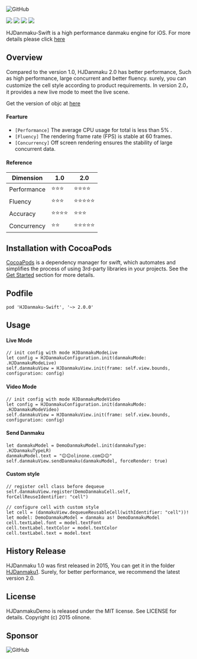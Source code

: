 ![GitHub](http://cdn.olinone.com/HJDanmakuLogo.png)

![](https://img.shields.io/badge/build-passing-brightgreen.svg)
![](https://img.shields.io/badge/Cocoapods-v1.1.1-blue.svg)
![](https://img.shields.io/badge/language-swift-5787e5.svg)
![](https://img.shields.io/badge/license-MIT-brightgreen.svg)  

HJDanmaku-Swift is a high performance danmaku engine for iOS. For more details please click [here](http://www.olinone.com/?p=755)

## Overview

Compared to the version 1.0, HJDanmaku 2.0 has better performance, Such as high performance, large concurrent and better fluency. surely, you can customize the cell style according to product requirements. In version 2.0，it provides a new live mode to meet the live scene.

Get the version of objc at [here](https://github.com/panghaijiao/HJDanmakuDemo) 

#### Fearture

*  `[Performance]` The average CPU usage for total is less than 5% .
*  `[Fluency]` The rendering frame rate (FPS) is stable at 60 frames.
*  `[Concurrency]` Off screen rendering ensures the stability of large concurrent data. 

#### Reference

Dimension | 1.0| 2.0
--------- | ------------- | -------------
Performance | ⭐️⭐️⭐️ | ⭐️⭐️⭐️⭐️
Fluency | ⭐️⭐️⭐️ | ⭐️⭐️⭐️⭐️⭐️
Accuracy | ⭐️⭐️⭐️⭐️ | ⭐️⭐️⭐️
Concurrency | ⭐️⭐️ | ⭐️⭐️⭐️⭐️⭐️

## Installation with CocoaPods

[CocoaPods](http://cocoapods.org/) is a dependency manager for swift, which automates and simplifies the process of using 3rd-party libraries in your projects. See the [Get Started](http://cocoapods.org/#get_started) section for more details.

## Podfile

```
pod 'HJDanmaku-Swift', '~> 2.0.0'
```

## Usage

#### Live Mode

```
// init config with mode HJDanmakuModeLive
let config = HJDanmakuConfiguration.init(danmakuMode: .HJDanmakuModeLive)
self.danmakuView = HJDanmakuView.init(frame: self.view.bounds, configuration: config)
```

#### Video Mode

```
// init config with mode HJDanmakuModeVideo
let config = HJDanmakuConfiguration.init(danmakuMode: .HJDanmakuModeVideo)
self.danmakuView = HJDanmakuView.init(frame: self.view.bounds, configuration: config)
```


#### Send Danmaku

```
let danmakuModel = DemoDanmakuModel.init(danmakuType: .HJDanmakuTypeLR)
danmakuModel.text = "😊😊olinone.com😊😊"
self.danmakuView.sendDanmaku(danmakuModel, forceRender: true)
```

#### Custom style

```
// register cell class before dequeue
self.danmakuView.register(DemoDanmakuCell.self, forCellReuseIdentifier: "cell")

// configure cell with custom style
let cell = (danmakuView.dequeueReusableCell(withIdentifier: "cell"))!
let model: DemoDanmakuModel = danmaku as! DemoDanmakuModel
cell.textLabel.font = model.textFont
cell.textLabel.textColor = model.textColor
cell.textLabel.text = model.text
```

##  History Release

HJDanmaku 1.0 was first released in 2015, You can get it in the folder [HJDanmaku1](https://github.com/panghaijiao/HJDanmakuDemo/tree/master/HJDanmaku1). Surely, for better performance, we recommend the latest version 2.0.

## License

HJDanmakuDemo is released under the MIT license. See LICENSE for details.
Copyright (c) 2015 olinone.

## Sponsor

![GitHub](http://cdn.olinone.com/zfbwpay340.png)



